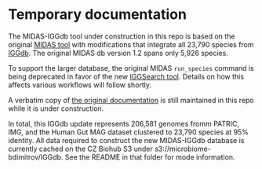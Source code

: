 # Temporary documentation

The MIDAS-IGGdb tool under construction in this repo is based on the
original [MIDAS tool](https://github.com/snayfach/MIDAS) with modifications
that integrate all 23,790 species from [IGGdb](https://github.com/snayfach/IGGdb).
The original MIDAS db version 1.2 spans only 5,926 species.

To support the larger database, the original MIDAS `run_species` command
is being deprecated in favor of the new [IGGSearch tool](https://github.com/snayfach/IGGsearch).
Details on how this affects various workflows will follow shortly.

A verbatim copy of [the original documentation](old-docs/README.md) is still
maintained in this repo while it is under construction.

In total, this IGGdb update represents 206,581 genomes fromm PATRIC, IMG, and
the Human Gut MAG dataset clustered to 23,790 species at 95% identity.  All
data required to construct the new MIDAS-IGGdb database is currently cached
on the CZ Biohub S3 under s3://microbiome-bdimitrov/IGGdb.  See the README
in that folder for mode information.
